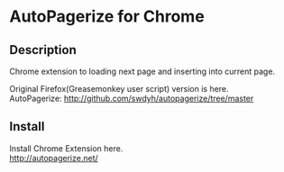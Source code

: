 # AutoPagerize for Chrome

## Description

Chrome extension to loading next page and inserting into current page.

Original Firefox(Greasemonkey user script) version is here.<br />
AutoPagerize: <http://github.com/swdyh/autopagerize/tree/master>

## Install

Install Chrome Extension here.<br />
<http://autopagerize.net/>

